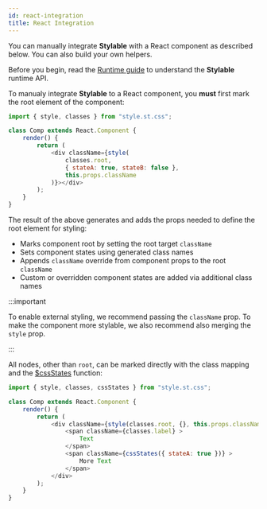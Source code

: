 ```yaml
---
id: react-integration
title: React Integration
---
```


You can manually integrate **Stylable** with a React component as described below. You can also build your own helpers.

Before you begin, read the [Runtime guide](../guides/runtime.md) to understand the **Stylable** runtime API.

To manualy integrate **Stylable** to a React component, you **must** first mark the root element of the component:

```js
import { style, classes } from "style.st.css";

class Comp extends React.Component {
    render() {
        return (
            <div className={style(
                classes.root, 
                { stateA: true, stateB: false },
                this.props.className
            )}></div>
        );
    }
}
```

The result of the above generates and adds the props needed to define the root element for styling:
* Marks component root by setting the root target `className`
* Sets component states using generated class names 
* Appends `className` override from component props to the root `className`
* Custom or overridden component states are added via additional class names

:::important  

To enable external styling, we recommend passing the `className` prop. To make the component more stylable, we also recommend also merging the `style` prop.

:::

All nodes, other than `root`, can be marked directly with the class mapping and the [$cssStates](../guides/runtime#custom-state-mapping) function:

```js
import { style, classes, cssStates } from "style.st.css";

class Comp extends React.Component {
    render() {
        return (
            <div className={style(classes.root, {}, this.props.className) }>
                <span className={classes.label} >
                    Text
                </span>
                <span className={cssStates({ stateA: true })} >
                    More Text
                </span>
            </div>
        );
    }
}
```
 

